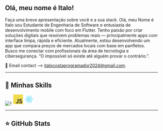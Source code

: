 ##  Olá, meu nome é Italo!

Faça uma breve apresentação sobre você e a sua stack.
Olá, meu Nome é Italo sou Estudante de Engenharia de Software  e entusiasta de desenvolvimento mobile com foco em Flutter.
Tenho paixão por criar soluções digitais que resolvem problemas reais — principalmente apps com interface limpa, rápida e eficiente.
Atualmente, estou desenvolvendo um app que compara preços de mercados locais com base em panfletos.
Busco me conectar com profissionais da área de tecnologia e cibersegurança.
“O impossível só existe até alguém provar o contrário.”.

💬 Email contact --> italocostaprogramador2024@gmail.com.

---

## 🚀 Minhas Skills

<code><img height="32" src="https://cdn.iconscout.com/icon/free/png-512/c-programming-569564.png" alt="c"/></code>
<code><img height="32" src="https://raw.githubusercontent.com/github/explore/80688e429a7d4ef2fca1e82350fe8e3517d3494d/topics/javascript/javascript.png" alt="Javascript"/></code>
<code><img height="32" src="https://raw.githubusercontent.com/github/explore/80688e429a7d4ef2fca1e82350fe8e3517d3494d/topics/react/react.png" alt="React"/></code>


---

## ⭐ GitHub Stats


